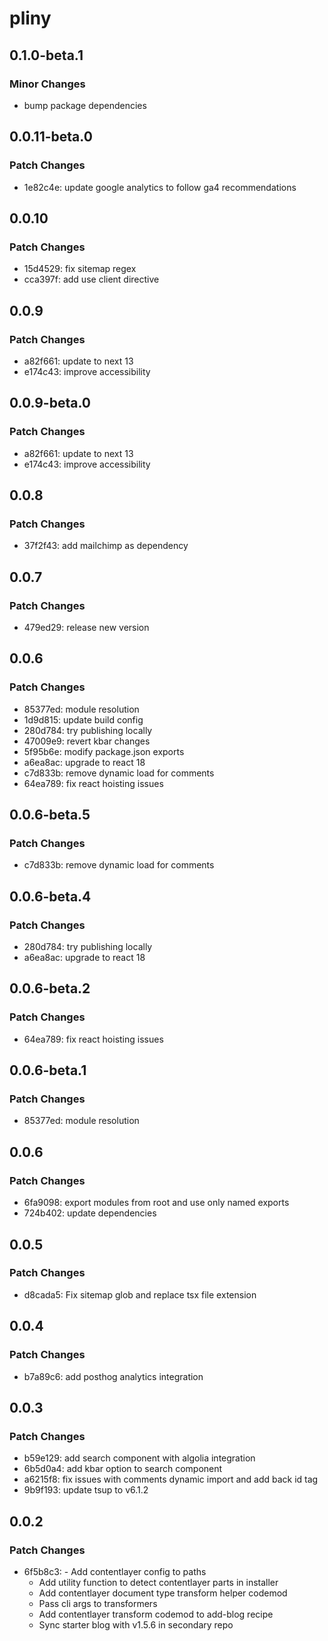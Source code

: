 # pliny

## 0.1.0-beta.1

### Minor Changes

- bump package dependencies

## 0.0.11-beta.0

### Patch Changes

- 1e82c4e: update google analytics to follow ga4 recommendations

## 0.0.10

### Patch Changes

- 15d4529: fix sitemap regex
- cca397f: add use client directive

## 0.0.9

### Patch Changes

- a82f661: update to next 13
- e174c43: improve accessibility

## 0.0.9-beta.0

### Patch Changes

- a82f661: update to next 13
- e174c43: improve accessibility

## 0.0.8

### Patch Changes

- 37f2f43: add mailchimp as dependency

## 0.0.7

### Patch Changes

- 479ed29: release new version

## 0.0.6

### Patch Changes

- 85377ed: module resolution
- 1d9d815: update build config
- 280d784: try publishing locally
- 47009e9: revert kbar changes
- 5f95b6e: modify package.json exports
- a6ea8ac: upgrade to react 18
- c7d833b: remove dynamic load for comments
- 64ea789: fix react hoisting issues

## 0.0.6-beta.5

### Patch Changes

- c7d833b: remove dynamic load for comments

## 0.0.6-beta.4

### Patch Changes

- 280d784: try publishing locally
- a6ea8ac: upgrade to react 18

## 0.0.6-beta.2

### Patch Changes

- 64ea789: fix react hoisting issues

## 0.0.6-beta.1

### Patch Changes

- 85377ed: module resolution

## 0.0.6

### Patch Changes

- 6fa9098: export modules from root and use only named exports
- 724b402: update dependencies

## 0.0.5

### Patch Changes

- d8cada5: Fix sitemap glob and replace tsx file extension

## 0.0.4

### Patch Changes

- b7a89c6: add posthog analytics integration

## 0.0.3

### Patch Changes

- b59e129: add search component with algolia integration
- 6b5d0a4: add kbar option to search component
- a6215f8: fix issues with comments dynamic import and add back id tag
- 9b9f193: update tsup to v6.1.2

## 0.0.2

### Patch Changes

- 6f5b8c3: - Add contentlayer config to paths
  - Add utility function to detect contentlayer parts in installer
  - Add contentlayer document type transform helper codemod
  - Pass cli args to transformers
  - Add contentlayer transform codemod to add-blog recipe
  - Sync starter blog with v1.5.6 in secondary repo
